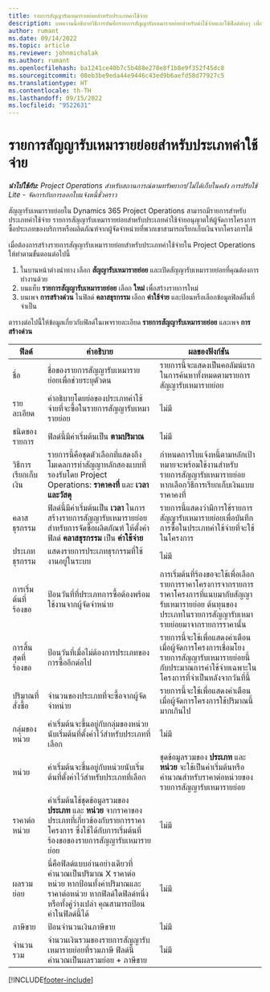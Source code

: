 ```yaml
---
title: รายการสัญญารับเหมารายย่อยสำหรับประเภทค่าใช้จ่าย
description: บทความนี้อธิบายวิธีการบันทึกรายการสัญญารับเหมารายย่อยสำหรับค่าใช้จ่ายและใช้ฟิลด์ต่างๆ เพื่อบันทึกการซื้อเวลาจากผู้จัดจำหน่าย
author: rumant
ms.date: 09/14/2022
ms.topic: article
ms.reviewer: johnmichalak
ms.author: rumant
ms.openlocfilehash: ba1241ce40b7c5b488e278e8f1b8e9f352f45dc8
ms.sourcegitcommit: 08eb3be9eda44e9446c43ed9b6aefd58d77927c5
ms.translationtype: HT
ms.contentlocale: th-TH
ms.lasthandoff: 09/15/2022
ms.locfileid: "9522631"
---
```

#  <a name="subcontract-lines-for-expense-categories"></a>รายการสัญญารับเหมารายย่อยสำหรับประเภทค่าใช้จ่าย

_**นำไปใช้กับ:** Project Operations สำหรับสถานการณ์ตามทรัพยากร/ไม่ได้เก็บในคลัง การปรับใช้ Lite - จัดการกับการออกใบแจ้งหนี้ชั่วคราว_

สัญญารับเหมารายย่อยใน Dynamics 365 Project Operations สามารถมีรายการสำหรับประเภทค่าใช้จ่าย รายการสัญญารับเหมารายย่อยสำหรับประเภทค่าใช้จ่ายอนุญาตให้ผู้จัดการโครงการซื้อประเภทของบริการหรือผลิตภัณฑ์จากผู้จัดจำหน่ายที่พวกเขาสามารถเรียกเก็บเงินจากโครงการได้

เมื่อต้องการสร้างรายการสัญญารับเหมารายย่อยสำหรับประเภทค่าใช้จ่ายใน Project Operations ให้ทำตามขั้นตอนต่อไปนี้

1. ในบานหน้าต่างนำทาง เลือก **สัญญารับเหมารายย่อย** และเปิดสัญญารับเหมารายย่อยที่คุณต้องการทำงานด้วย
2. บนแท็บ **รายการสัญญารับเหมารายย่อย** เลือก **ใหม่** เพื่อสร้างรายการใหม่
3. บนเพจ **การสร้างด่วน** ในฟิลด์ **คลาสธุรกรรม** เลือก **ค่าใช้จ่าย** และป้อนหรือเลือกข้อมูลฟิลด์อื่นที่จำเป็น

ตารางต่อไปนี้ให้ข้อมูลเกี่ยวกับฟิลด์ในเพจรายละเอียด **รายการสัญญารับเหมารายย่อย** และเพจ **การสร้างด่วน**

| **ฟิลด์** | **คำอธิบาย** | **ผลของฟังก์ชัน** |
| --- | --- | --- |
| ชื่อ | ชื่อของรายการสัญญารับเหมารายย่อยเพื่อช่วยระบุตัวตน | รายการนี้จะแสดงเป็นคอลัมน์แรกในการค้นหาทั้งหมดตามรายการสัญญารับเหมารายย่อย |
| รายละเอียด | คำอธิบายโดยย่อของประเภทค่าใช้จ่ายที่จะซื้อในรายการสัญญารับเหมารายย่อย | ไม่มี |
|ชนิดของรายการ | ฟิลด์นี้มีค่าเริ่มต้นเป็น **ตามปริมาณ** |ไม่มี |
| วิธีการเรียกเก็บเงิน | รายการนี้คือชุดตัวเลือกที่แสดงถึงโมเดลการทำสัญญาหลักสองแบบที่รองรับโดย Project Operations: **ราคาคงที่** และ **เวลาและวัสดุ** | กำหนดการใบแจ้งหนี้ตามหลักเป้าหมายจะพร้อมใช้งานสำหรับรายการสัญญารับเหมารายย่อย หากเลือกวิธีการเรียกเก็บเงินแบบราคาคงที่ |
| คลาสธุรกรรม | ฟิลด์นี้มีค่าเริ่มต้นเป็น **เวลา** ในการสร้างรายการสัญญารับเหมารายย่อยสำหรับการจัดซื้อผลิตภัณฑ์ ให้ตั้งค่าฟิลด์ **คลาสธุรกรรม** เป็น **ค่าใช้จ่าย**  | รายการนี้แสดงว่ามีการใช้รายการสัญญารับเหมารายย่อยเพื่อบันทึกการซื้อในประเภทค่าใช้จ่ายที่จะใช้ในโครงการ |
| ประเภทธุรกรรม | แสดงรายการประเภทธุรกรรมที่ใช้งานอยู่ในระบบ |ไม่มี |
| การเริ่มต้นที่ร้องขอ | ป้อนวันที่ที่ประเภทการซื้อต้องพร้อมใช้งานจากผู้จัดจำหน่าย | การเริ่มต้นที่ร้องขอจะใช้เพื่อเลือกรายการราคาโครงการจากรายการราคาโครงการที่แนบมากับสัญญารับเหมารายย่อย ต้นทุนของประเภทในรายการสัญญารับเหมารายย่อยมาจากรายการราคานั้น |
| การสิ้นสุดที่ร้องขอ | ป้อนวันที่เมื่อไม่ต้องการประเภทของการซื้ออีกต่อไป | รายการนี้จะใช้เพื่อแสดงคำเตือนเมื่อผู้จัดการโครงการเชื่อมโยงรายการสัญญารับเหมารายย่อยนี้กับประมาณการค่าใช้จ่ายเฉพาะในโครงการที่จำเป็นหลังจากวันที่นี้ |
| ปริมาณที่สั่งซื้อ | จำนวนของประเภทที่จะซื้อจากผู้จัดจำหน่าย | รายการนี้จะใช้เพื่อแสดงคำเตือนเมื่อผู้จัดการโครงการใช้ปริมาณนี้มากเกินไป|
| กลุ่มของหน่วย | ค่าเริ่มต้นจะขึ้นอยู่กับกลุ่มของหน่วยนับเริ่มต้นที่ตั้งค่าไว้สำหรับประเภทที่เลือก |ไม่มี |
| หน่วย | ค่าเริ่มต้นจะขึ้นอยู่กับหน่วยนับเริ่มต้นที่ตั้งค่าไว้สำหรับประเภทที่เลือก  | ชุดข้อมูลรวมของ **ประเภท** และ **หน่วย** จะใช้เป็นค่าเริ่มต้นหรือคำนวณสำหรับราคาต่อหน่วยของรายการสัญญารับเหมารายย่อย  |
| ราคาต่อหน่วย | ค่าเริ่มต้นใช้ชุดข้อมูลรวมของ **ประเภท** และ **หน่วย** จากราคาของประเภทที่เกี่ยวข้องกับรายการราคาโครงการ ซึ่งใช้ได้กับการเริ่มต้นที่ร้องขอของรายการสัญญารับเหมารายย่อย |ไม่มี |
| ผลรวมย่อย | นี่คือฟิลด์แบบอ่านอย่างเดียวที่คำนวณเป็นปริมาณ X ราคาต่อหน่วย หากป้อนทั้งค่าปริมาณและราคาต่อหน่วย หากฟิลด์ใดฟิลด์หนึ่งหรือทั้งคู่ว่างเปล่า คุณสามารถป้อนค่าในฟิลด์นี้ได้ |ไม่มี |
| ภาษีขาย | ป้อนจำนวนเงินภาษีขาย |ไม่มี |
| จำนวนรวม | จำนวนเงินรวมของรายการสัญญารับเหมารายย่อยที่รวมภาษี ฟิลด์นี้คำนวณเป็นผลรวมย่อย + ภาษีขาย |ไม่มี |


[!INCLUDE[footer-include](../../includes/footer-banner.md)]
